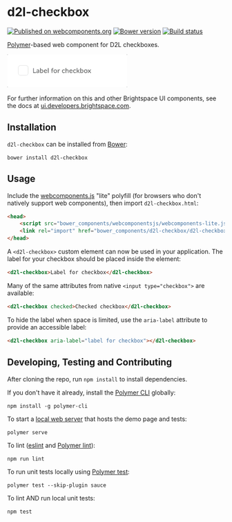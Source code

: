 # d2l-checkbox
[![Published on webcomponents.org](https://img.shields.io/badge/webcomponents.org-published-blue.svg)](https://www.webcomponents.org/element/BrightspaceUI/checkbox)
[![Bower version][bower-image]][bower-url]
[![Build status][ci-image]][ci-url]

[Polymer](https://www.polymer-project.org)-based web component for D2L checkboxes.

![screenshot of checkbox component](/checkbox.gif?raw=true)

For further information on this and other Brightspace UI components, see the docs at [ui.developers.brightspace.com](http://ui.developers.brightspace.com/).

## Installation

`d2l-checkbox` can be installed from [Bower][bower-url]:

```shell
bower install d2l-checkbox
```

## Usage

Include the [webcomponents.js](http://webcomponents.org/polyfills/) "lite" polyfill (for browsers who don't natively support web components), then import `d2l-checkbox.html`:

```html
<head>
	<script src="bower_components/webcomponentsjs/webcomponents-lite.js"></script>
	<link rel="import" href="bower_components/d2l-checkbox/d2l-checkbox.html">
</head>
```

A `<d2l-checkbox>` custom element can now be used in your application. The label
for your checkbox should be placed inside the element:

```html
<d2l-checkbox>Label for checkbox</d2l-checkbox>
```

Many of the same attributes from native `<input type="checkbox">` are available:

```html
<d2l-checkbox checked>Checked checkbox</d2l-checkbox>
```

To hide the label when space is limited, use the `aria-label` attribute to
provide an accessible label:

```html
<d2l-checkbox aria-label="label for checkbox"></d2l-checkbox>
```

## Developing, Testing and Contributing

After cloning the repo, run `npm install` to install dependencies.

If you don't have it already, install the [Polymer CLI](https://www.polymer-project.org/2.0/docs/tools/polymer-cli) globally:

```shell
npm install -g polymer-cli
```

To start a [local web server](https://www.polymer-project.org/2.0/docs/tools/polymer-cli-commands#serve) that hosts the demo page and tests:

```shell
polymer serve
```

To lint ([eslint](http://eslint.org/) and [Polymer lint](https://www.polymer-project.org/2.0/docs/tools/polymer-cli-commands#lint)):

```shell
npm run lint
```

To run unit tests locally using [Polymer test](https://www.polymer-project.org/2.0/docs/tools/polymer-cli-commands#tests):

```shell
polymer test --skip-plugin sauce
```

To lint AND run local unit tests:

```shell
npm test
```

[bower-url]: http://bower.io/search/?q=d2l-checkbox
[bower-image]: https://badge.fury.io/bo/d2l-checkbox.svg
[ci-url]: https://travis-ci.org/BrightspaceUI/checkbox
[ci-image]: https://travis-ci.org/BrightspaceUI/checkbox.svg
